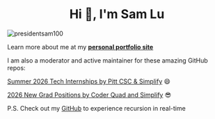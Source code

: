<h1 align="center">Hi 👋, I'm Sam Lu</h1>

<p align="left"> <img src="https://komarev.com/ghpvc/?username=presidentsam100&label=Profile%20views&color=0e75b6&style=flat" alt="presidentsam100" /> </p>

Learn more about me at my **[personal portfolio site](https://presidentsam100.github.io/)**

I am also a moderator and active maintainer for these amazing GitHub repos:

[Summer 2026 Tech Internships by Pitt CSC & Simplify](https://github.com/SimplifyJobs/Summer2026-Internships) 😄

[2026 New Grad Positions by Coder Quad and Simplify](https://github.com/SimplifyJobs/New-Grad-Positions) 😎

P.S. Check out my [GitHub](https://github.com/PresidentSam100) to experience recursion in real-time
